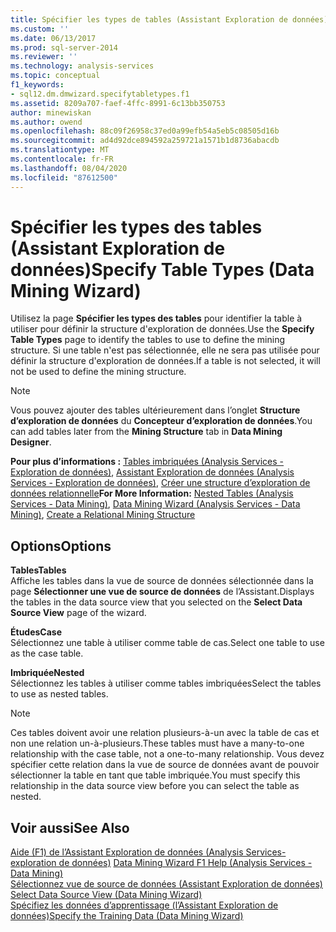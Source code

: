 ```yaml
---
title: Spécifier les types de tables (Assistant Exploration de données) | Microsoft Docs
ms.custom: ''
ms.date: 06/13/2017
ms.prod: sql-server-2014
ms.reviewer: ''
ms.technology: analysis-services
ms.topic: conceptual
f1_keywords:
- sql12.dm.dmwizard.specifytabletypes.f1
ms.assetid: 8209a707-faef-4ffc-8991-6c13bb350753
author: minewiskan
ms.author: owend
ms.openlocfilehash: 88c09f26958c37ed0a99efb54a5eb5c08505d16b
ms.sourcegitcommit: ad4d92dce894592a259721a1571b1d8736abacdb
ms.translationtype: MT
ms.contentlocale: fr-FR
ms.lasthandoff: 08/04/2020
ms.locfileid: "87612500"
---
```

# <a name="specify-table-types-data-mining-wizard"></a><span data-ttu-id="86844-102">Spécifier les types des tables (Assistant Exploration de données)</span><span class="sxs-lookup"><span data-stu-id="86844-102">Specify Table Types (Data Mining Wizard)</span></span>
  <span data-ttu-id="86844-103">Utilisez la page **Spécifier les types des tables** pour identifier la table à utiliser pour définir la structure d'exploration de données.</span><span class="sxs-lookup"><span data-stu-id="86844-103">Use the **Specify Table Types** page to identify the tables to use to define the mining structure.</span></span> <span data-ttu-id="86844-104">Si une table n'est pas sélectionnée, elle ne sera pas utilisée pour définir la structure d'exploration de données.</span><span class="sxs-lookup"><span data-stu-id="86844-104">If a table is not selected, it will not be used to define the mining structure.</span></span>  
  
> [!NOTE]  
>  <span data-ttu-id="86844-105">Vous pouvez ajouter des tables ultérieurement dans l’onglet **Structure d’exploration de données** du **Concepteur d’exploration de données**.</span><span class="sxs-lookup"><span data-stu-id="86844-105">You can add tables later from the **Mining Structure** tab in **Data Mining Designer**.</span></span>  
  
 <span data-ttu-id="86844-106">**Pour plus d’informations :** [Tables imbriquées &#40;Analysis Services - Exploration de données&#41;](data-mining/nested-tables-analysis-services-data-mining.md), [Assistant Exploration de données &#40;Analysis Services - Exploration de données&#41;](data-mining/data-mining-wizard-analysis-services-data-mining.md), [Créer une structure d’exploration de données relationnelle](data-mining/create-a-relational-mining-structure.md)</span><span class="sxs-lookup"><span data-stu-id="86844-106">**For More Information:** [Nested Tables &#40;Analysis Services - Data Mining&#41;](data-mining/nested-tables-analysis-services-data-mining.md), [Data Mining Wizard &#40;Analysis Services - Data Mining&#41;](data-mining/data-mining-wizard-analysis-services-data-mining.md), [Create a Relational Mining Structure](data-mining/create-a-relational-mining-structure.md)</span></span>  
  
## <a name="options"></a><span data-ttu-id="86844-107">Options</span><span class="sxs-lookup"><span data-stu-id="86844-107">Options</span></span>  
 <span data-ttu-id="86844-108">**Tables**</span><span class="sxs-lookup"><span data-stu-id="86844-108">**Tables**</span></span>  
 <span data-ttu-id="86844-109">Affiche les tables dans la vue de source de données sélectionnée dans la page **Sélectionner une vue de source de données** de l’Assistant.</span><span class="sxs-lookup"><span data-stu-id="86844-109">Displays the tables in the data source view that you selected on the **Select Data Source View** page of the wizard.</span></span>  
  
 <span data-ttu-id="86844-110">**Études**</span><span class="sxs-lookup"><span data-stu-id="86844-110">**Case**</span></span>  
 <span data-ttu-id="86844-111">Sélectionnez une table à utiliser comme table de cas.</span><span class="sxs-lookup"><span data-stu-id="86844-111">Select one table to use as the case table.</span></span>  
  
 <span data-ttu-id="86844-112">**Imbriquée**</span><span class="sxs-lookup"><span data-stu-id="86844-112">**Nested**</span></span>  
 <span data-ttu-id="86844-113">Sélectionnez les tables à utiliser comme tables imbriquées</span><span class="sxs-lookup"><span data-stu-id="86844-113">Select the tables to use as nested tables.</span></span>  
  
> [!NOTE]  
>  <span data-ttu-id="86844-114">Ces tables doivent avoir une relation plusieurs-à-un avec la table de cas et non une relation un-à-plusieurs.</span><span class="sxs-lookup"><span data-stu-id="86844-114">These tables must have a many-to-one relationship with the case table, not a one-to-many relationship.</span></span> <span data-ttu-id="86844-115">Vous devez spécifier cette relation dans la vue de source de données avant de pouvoir sélectionner la table en tant que table imbriquée.</span><span class="sxs-lookup"><span data-stu-id="86844-115">You must specify this relationship in the data source view before you can select the table as nested.</span></span>  
  
## <a name="see-also"></a><span data-ttu-id="86844-116">Voir aussi</span><span class="sxs-lookup"><span data-stu-id="86844-116">See Also</span></span>  
 <span data-ttu-id="86844-117">[Aide (F1) de l’Assistant Exploration de données &#40;Analysis Services-exploration de données&#41;](data-mining-wizard-f1-help-analysis-services-data-mining.md) </span><span class="sxs-lookup"><span data-stu-id="86844-117">[Data Mining Wizard F1 Help &#40;Analysis Services - Data Mining&#41;](data-mining-wizard-f1-help-analysis-services-data-mining.md) </span></span>  
 <span data-ttu-id="86844-118">[Sélectionnez vue de source de données &#40;Assistant Exploration de données&#41;](select-data-source-view-data-mining-wizard.md) </span><span class="sxs-lookup"><span data-stu-id="86844-118">[Select Data Source View &#40;Data Mining Wizard&#41;](select-data-source-view-data-mining-wizard.md) </span></span>  
 [<span data-ttu-id="86844-119">Spécifiez les données d’apprentissage &#40;l’Assistant Exploration de données&#41;</span><span class="sxs-lookup"><span data-stu-id="86844-119">Specify the Training Data &#40;Data Mining Wizard&#41;</span></span>](specify-the-training-data-data-mining-wizard.md)  
  
  
